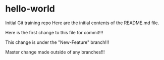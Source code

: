 # hello-world
Initial Git training repo
Here are the initial contents of the README.md file.


Here is the first change to this file for commit!!!


This change is under the "New-Feature" branch!!!

Master change made outside of any branches!!!
